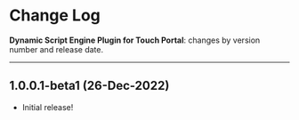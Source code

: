 # Change Log
**Dynamic Script Engine Plugin for Touch Portal**: changes by version number and release date.

---
## 1.0.0.1-beta1 (26-Dec-2022)
- Initial release!
